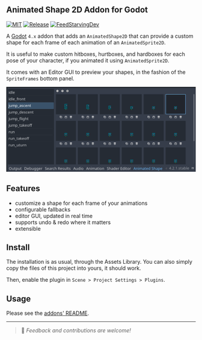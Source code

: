 Animated Shape 2D Addon for Godot
---------------------------------

[![MIT](https://img.shields.io/github/license/Goutte/godot-addon-animated-shape-2d.svg?style=for-the-badge)](https://github.com/Goutte/godot-addon-animated-shape-2d)
[![Release](https://img.shields.io/github/release/Goutte/godot-addon-animated-shape-2d.svg?style=for-the-badge)](https://github.com/Goutte/godot-addon-animated-shape-2d/releases)
[![FeedStarvingDev](https://img.shields.io/liberapay/patrons/Goutte.svg?style=for-the-badge&logo=liberapay)](https://liberapay.com/Goutte/)


A [Godot](https://godotengine.org/) `4.x` addon that adds an `AnimatedShape2D` that can provide a custom shape for each frame of each animation of an `AnimatedSprite2D`.

It is useful to make custom hitboxes, hurtboxes, and hardboxes for each pose of your character, if you animated it using `AnimatedSprite2D`.

It comes with an Editor GUI to preview your shapes, in the fashion of the `SpriteFrames` bottom panel.

![A screenshot of the GUI showing a custom "Animated Shape" bottom panel in Godot](./addons/goutte.animated_shape_2d/extras/screenshot_01.png)


Features
--------

- customize a shape for each frame of your animations
- configurable fallbacks
- editor GUI, updated in real time
- supports undo & redo where it matters
- extensible


Install
-------

The installation is as usual, through the Assets Library.
You can also simply copy the files of this project into yours, it should work.

Then, enable the plugin in `Scene > Project Settings > Plugins`.


Usage
-----

Please see the [addons' README](./addons/goutte.animated-shape-2d/README.md).


-----

> 🦊 _Feedback and contributions are welcome!_


